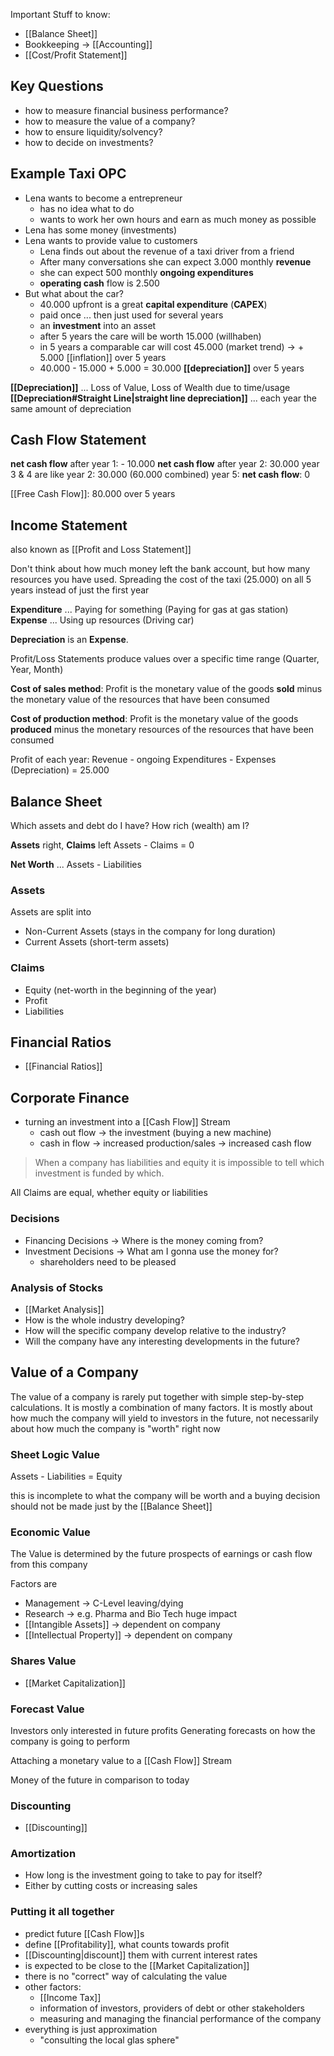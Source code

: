 Important Stuff to know:
- [[Balance Sheet]]
- Bookkeeping -> [[Accounting]]
- [[Cost/Profit Statement]]
## Key Questions
- how to measure financial business performance?
- how to measure the value of a company?
- how to ensure liquidity/solvency?
- how to decide on investments?
## Example Taxi OPC
- Lena wants to become a entrepreneur
	- has no idea what to do
	- wants to work her own hours and earn as much money as possible
- Lena has some money (investments)
- Lena wants to provide value to customers
	- Lena finds out about the revenue of a taxi driver from a friend
	- After many conversations she can expect 3.000 monthly **revenue**
	- she can expect 500 monthly **ongoing expenditures**
	- **operating cash** flow is 2.500
- But what about the car?
	- 40.000 upfront is a great **capital expenditure** (**CAPEX**)
	- paid once ... then just used for several years
	- an **investment** into an asset
	- after 5 years the care will be worth 15.000 (willhaben)
	- in 5 years a comparable car will cost 45.000 (market trend)
	  -> + 5.000 [[inflation]] over 5 years
	- 40.000 - 15.000 + 5.000 = 30.000 **[[depreciation]]** over 5 years

**[[Depreciation]]** ... Loss of Value, Loss of Wealth due to time/usage
**[[Depreciation#Straight Line|straight line depreciation]]** ... each year the same amount of depreciation
## Cash Flow Statement
**net cash flow** after year 1: - 10.000 
**net cash flow** after year 2: 30.000 
year 3 & 4 are like year 2: 30.000 (60.000 combined)
year 5: **net cash flow**: 0

[[Free Cash Flow]]: 80.000 over 5 years
## Income Statement
also known as [[Profit and Loss Statement]]

Don't think about how much money left the bank account, but how many resources you have used. Spreading the cost of the taxi (25.000) on all 5 years instead of just the first year

**Expenditure** ... Paying for something (Paying for gas at gas station)
**Expense** ... Using up resources (Driving car)

**Depreciation** is an **Expense**.

Profit/Loss Statements produce values over a specific time range (Quarter, Year, Month)

**Cost of sales method**:
Profit is the monetary value of the goods **sold** minus the monetary value of the resources that have been consumed

**Cost of production method**:
Profit is the monetary value of the goods **produced** minus the monetary resources of the resources that have been consumed

Profit of each year: 
Revenue - ongoing Expenditures - Expenses (Depreciation) = 25.000 
## Balance Sheet
Which assets and debt do I have? How rich (wealth) am I?

**Assets** right, **Claims** left
Assets - Claims = 0

**Net Worth** ... Assets - Liabilities
### Assets
Assets are split into 
- Non-Current Assets (stays in the company for long duration)
- Current Assets (short-term assets)
### Claims
- Equity (net-worth in the beginning of the year)
- Profit
- Liabilities
## Financial Ratios
- [[Financial Ratios]]
## Corporate Finance
- turning an investment into a [[Cash Flow]] Stream
	- cash out flow -> the investment (buying a new machine)
	- cash in flow -> increased production/sales -> increased cash flow

> When a company has liabilities and equity it is impossible to tell which investment is funded by which.

All Claims are equal, whether equity or liabilities
### Decisions
- Financing Decisions -> Where is the money coming from?
- Investment Decisions -> What am I gonna use the money for?
	- shareholders need to be pleased
### Analysis of Stocks
- [[Market Analysis]]
- How is the whole industry developing?
- How will the specific company develop relative to the industry?
- Will the company have any interesting developments in the future?

## Value of a Company
The value of a company is rarely put together with simple step-by-step calculations. It is mostly a combination of many factors.  It is mostly about how much the company will yield to investors in the future, not necessarily about how much the company is "worth" right now
### Sheet Logic Value
Assets - Liabilities = Equity

this is incomplete to what the company will be worth and a buying decision should not be made just by the [[Balance Sheet]]
### Economic Value
The Value is determined by the future prospects of earnings or cash flow from this company

Factors are
- Management -> C-Level leaving/dying
- Research -> e.g. Pharma and Bio Tech huge impact
- [[Intangible Assets]] -> dependent on company
- [[Intellectual Property]] -> dependent on company
### Shares Value
- [[Market Capitalization]]
### Forecast Value
Investors only interested in future profits
Generating forecasts on how the company is going to perform

Attaching a monetary value to a [[Cash Flow]] Stream

Money of the future in comparison to today
### Discounting
- [[Discounting]]
### Amortization
- How long is the investment going to take to pay for itself?
- Either by cutting costs or increasing sales
### Putting it all together
- predict future [[Cash Flow]]s
- define [[Profitability]], what counts towards profit
- [[Discounting|discount]] them with current interest rates
- is expected to be close to the [[Market Capitalization]]
- there is no "correct" way of calculating the value
- other factors: 
	- [[Income Tax]]
	- information of investors, providers of debt or other stakeholders
	- measuring and managing the financial performance of the company
- everything is just approximation
	- "consulting the local glas sphere"